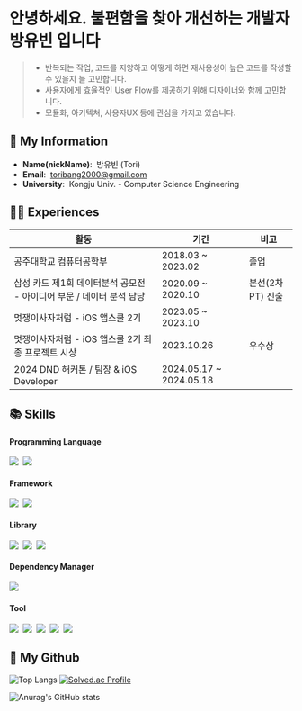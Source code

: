 # 안녕하세요. 불편함을 찾아 개선하는 개발자 방유빈 입니다
> - 반복되는 작업, 코드를 지양하고 어떻게 하면 재사용성이 높은 코드를 작성할 수 있을지 늘 고민합니다.
> - 사용자에게 효율적인 User Flow를 제공하기 위해 디자이너와 함께 고민합니다.
> - 모듈화, 아키텍쳐, 사용자UX 등에 관심을 가지고 있습니다.

## 👋 My Information
- **Name(nickName)**:&nbsp;&nbsp;방유빈 (Tori)
- **Email**:&nbsp;&nbsp;toribang2000@gmail.com
- **University**:&nbsp;&nbsp;Kongju Univ. - Computer Science Engineering

## 🏃🏻 Experiences
|활동|기간|비고|
|---|---|---|
|공주대학교 컴퓨터공학부|2018.03 ~ 2023.02|졸업|
|삼성 카드 제1회 데이터분석 공모전 - 아이디어 부문 / 데이터 분석 담당|2020.09 ~ 2020.10| 본선(2차 PT) 진출 |
|멋쟁이사자처럼 - iOS 앱스쿨 2기|2023.05 ~ 2023.10||
|멋쟁이사자처럼 - iOS 앱스쿨 2기 최종 프로젝트 시상|2023.10.26| 우수상 |
|2024 DND 해커톤 / 팀장 & iOS Developer|2024.05.17 ~ 2024.05.18||


## 📚 Skills
#### Programming Language <br>
<p>
  <img src="https://img.shields.io/badge/swift-F05138?style=for-the-badge&logo=swift&logoColor=white"></a>&nbsp
      <img src="https://img.shields.io/badge/Python-3766AB?style=for-the-badge&logo=Python&logoColor=white"/></a>&nbsp 
</p>

#### Framework <br>
<p>
  <img src="https://img.shields.io/badge/UIKit-2396F3?style=for-the-badge&logo=UIKit&logoColor=white"></a>&nbsp
  <img src="https://img.shields.io/badge/SwiftUI-0070FD?style=for-the-badge&logo=swift&logoColor=black"></a>&nbsp
  
</p>

#### Library <br>
<p>
    <img src="https://img.shields.io/badge/RealmSwift-39477F?style=for-the-badge&logo=realm&logoColor=white"></a>&nbsp
  <img src="https://img.shields.io/badge/RxSwift-B7178C?style=for-the-badge&logo=reactivex&logoColor=white"></a>&nbsp
  <img src="https://img.shields.io/badge/firebase-FFCA28?style=for-the-badge&logo=firebase&logoColor=white">
</p>


#### Dependency Manager <br>
<p>
<img src="https://img.shields.io/badge/Swift Package Manager-DE5C43.svg?style=for-the-badge&logo=swift&logoColor=white"></a>&nbsp
</p>

#### Tool <br>
<p>
  <img src="https://img.shields.io/badge/xcode-147EFB?style=for-the-badge&logo=xcode&logoColor=white"></a>&nbsp
  <img src="https://img.shields.io/badge/VSCode-007ACC?style=for-the-badge&logo=visualstudiocode&logoColor=white"></a>&nbsp
  <img src="https://img.shields.io/badge/git-181717?style=for-the-badge&logo=git&logoColor=white"></a>&nbsp
  <img src="https://img.shields.io/badge/github-181717?style=for-the-badge&logo=github&logoColor=white"></a>&nbsp
  <img src="https://img.shields.io/badge/notion-000000?style=for-the-badge&logo=notion&logoColor=white"></a>&nbsp
</p>

## 📍 My Github 
<p>  
  
  ![Top Langs](https://github-readme-stats.vercel.app/api/top-langs/?username=LJH3904&layout=compact&theme=merko)
  [![Solved.ac Profile](http://mazassumnida.wtf/api/v2/generate_badge?boj=yubin1135)](https://solved.ac/yubin1135/)
 
  ![Anurag's GitHub stats](https://github-readme-stats.vercel.app/api?username=bangtori&show_icons=true&theme=merko)


</p>


